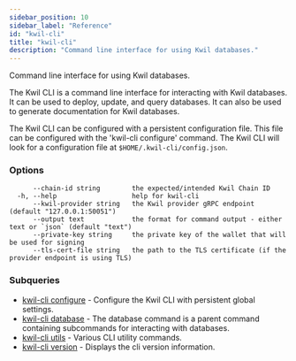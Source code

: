 ```yaml
---
sidebar_position: 10
sidebar_label: "Reference"
id: "kwil-cli"
title: "kwil-cli"
description: "Command line interface for using Kwil databases."
---
```


Command line interface for using Kwil databases.

The Kwil CLI is a command line interface for interacting with Kwil databases.  It can be used to deploy, update, and query databases.  It can also be used to generate documentation for Kwil databases.

The Kwil CLI can be configured with a persistent configuration file.  This file can be configured with the 'kwil-cli configure' command.  The Kwil CLI will look for a configuration file at `$HOME/.kwil-cli/config.json`.
	

### Options

```
      --chain-id string        the expected/intended Kwil Chain ID
  -h, --help                   help for kwil-cli
      --kwil-provider string   the Kwil provider gRPC endpoint (default "127.0.0.1:50051")
      --output text            the format for command output - either text or `json` (default "text")
      --private-key string     the private key of the wallet that will be used for signing
      --tls-cert-file string   the path to the TLS certificate (if the provider endpoint is using TLS)
```

### Subqueries

* [kwil-cli configure](./configure)	 - Configure the Kwil CLI with persistent global settings.
* [kwil-cli database](./database)	 - The database command is a parent command containing subcommands for interacting with databases.
* [kwil-cli utils](./utils)	 - Various CLI utility commands.
* [kwil-cli version](./version)	 - Displays the cli version information.

